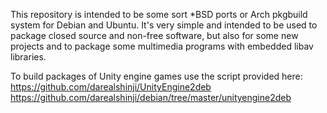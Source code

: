 This repository is intended to be some sort *BSD ports or Arch pkgbuild system for Debian and Ubuntu.
It's very simple and intended to be used to package closed source and non-free software, but also for some new
projects and to package some multimedia programs with embedded libav libraries.

To build packages of Unity engine games use the script provided here:<br>
https://github.com/darealshinji/UnityEngine2deb<br>
https://github.com/darealshinji/debian/tree/master/unityengine2deb
